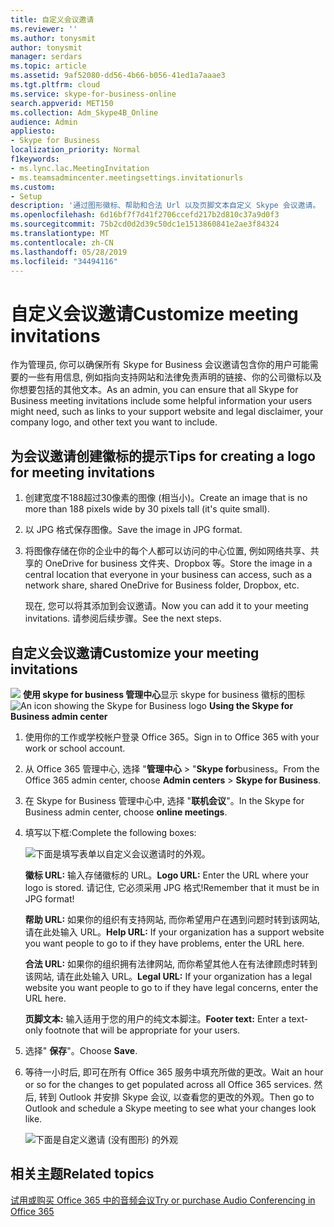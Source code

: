 ```yaml
---
title: 自定义会议邀请
ms.reviewer: ''
ms.author: tonysmit
author: tonysmit
manager: serdars
ms.topic: article
ms.assetid: 9af52080-dd56-4b66-b056-41ed1a7aaae3
ms.tgt.pltfrm: cloud
ms.service: skype-for-business-online
search.appverid: MET150
ms.collection: Adm_Skype4B_Online
audience: Admin
appliesto:
- Skype for Business
localization_priority: Normal
f1keywords:
- ms.lync.lac.MeetingInvitation
- ms.teamsadmincenter.meetingsettings.invitationurls
ms.custom:
- Setup
description: '通过图形徽标、帮助和合法 Url 以及页脚文本自定义 Skype 会议邀请。 '
ms.openlocfilehash: 6d16bf7f7d41f2706ccefd217b2d810c37a9d0f3
ms.sourcegitcommit: 75b2cd0d2d39c50dc1e1513860841e2ae3f84324
ms.translationtype: MT
ms.contentlocale: zh-CN
ms.lasthandoff: 05/28/2019
ms.locfileid: "34494116"
---
```

# <a name="customize-meeting-invitations"></a><span data-ttu-id="68bd4-103">自定义会议邀请</span><span class="sxs-lookup"><span data-stu-id="68bd4-103">Customize meeting invitations</span></span>

<span data-ttu-id="68bd4-104">作为管理员, 你可以确保所有 Skype for Business 会议邀请包含你的用户可能需要的一些有用信息, 例如指向支持网站和法律免责声明的链接、你的公司徽标以及你想要包括的其他文本。</span><span class="sxs-lookup"><span data-stu-id="68bd4-104">As an admin, you can ensure that all Skype for Business meeting invitations include some helpful information your users might need, such as links to your support website and legal disclaimer, your company logo, and other text you want to include.</span></span> 
  
## <a name="tips-for-creating-a-logo-for-meeting-invitations"></a><span data-ttu-id="68bd4-105">为会议邀请创建徽标的提示</span><span class="sxs-lookup"><span data-stu-id="68bd4-105">Tips for creating a logo for meeting invitations</span></span>
<span data-ttu-id="68bd4-106"><a name="__top"> </a></span><span class="sxs-lookup"><span data-stu-id="68bd4-106"></span></span>

1. <span data-ttu-id="68bd4-107">创建宽度不188超过30像素的图像 (相当小)。</span><span class="sxs-lookup"><span data-stu-id="68bd4-107">Create an image that is no more than 188 pixels wide by 30 pixels tall (it's quite small).</span></span>
    
2. <span data-ttu-id="68bd4-108">以 JPG 格式保存图像。</span><span class="sxs-lookup"><span data-stu-id="68bd4-108">Save the image in JPG format.</span></span>
    
3. <span data-ttu-id="68bd4-109">将图像存储在你的企业中的每个人都可以访问的中心位置, 例如网络共享、共享的 OneDrive for business 文件夹、Dropbox 等。</span><span class="sxs-lookup"><span data-stu-id="68bd4-109">Store the image in a central location that everyone in your business can access, such as a network share, shared OneDrive for Business folder, Dropbox, etc.</span></span>
    
    <span data-ttu-id="68bd4-110">现在, 您可以将其添加到会议邀请。</span><span class="sxs-lookup"><span data-stu-id="68bd4-110">Now you can add it to your meeting invitations.</span></span> <span data-ttu-id="68bd4-111">请参阅后续步骤。</span><span class="sxs-lookup"><span data-stu-id="68bd4-111">See the next steps.</span></span>
    
## <a name="customize-your-meeting-invitations"></a><span data-ttu-id="68bd4-112">自定义会议邀请</span><span class="sxs-lookup"><span data-stu-id="68bd4-112">Customize your meeting invitations</span></span>
<span data-ttu-id="68bd4-113"><a name="__top"> </a></span><span class="sxs-lookup"><span data-stu-id="68bd4-113"></span></span>

<span data-ttu-id="68bd4-114">![](../images/sfb-logo-30x30.png) **使用 skype for business 管理中心**显示 skype for business 徽标的图标</span><span class="sxs-lookup"><span data-stu-id="68bd4-114">![An icon showing the Skype for Business logo](../images/sfb-logo-30x30.png) **Using the Skype for Business admin center**</span></span>

1. <span data-ttu-id="68bd4-115">使用你的工作或学校帐户登录 Office 365。</span><span class="sxs-lookup"><span data-stu-id="68bd4-115">Sign in to Office 365 with your work or school account.</span></span>
    
2. <span data-ttu-id="68bd4-116">从 Office 365 管理中心, 选择 "**管理中心** > "**Skype for**business。</span><span class="sxs-lookup"><span data-stu-id="68bd4-116">From the Office 365 admin center, choose **Admin centers** > **Skype for Business**.</span></span>
    
3. <span data-ttu-id="68bd4-117">在 Skype for Business 管理中心中, 选择 "**联机会议**"。</span><span class="sxs-lookup"><span data-stu-id="68bd4-117">In the Skype for Business admin center, choose **online meetings**.</span></span> 
    
4. <span data-ttu-id="68bd4-118">填写以下框:</span><span class="sxs-lookup"><span data-stu-id="68bd4-118">Complete the following boxes:</span></span>
    
    ![下面是填写表单以自定义会议邀请时的外观。](../images/b0a7c3c6-0d86-41c6-b116-331143bbe398.png) 

   <span data-ttu-id="68bd4-120">**徽标 URL:** 输入存储徽标的 URL。</span><span class="sxs-lookup"><span data-stu-id="68bd4-120">**Logo URL:** Enter the URL where your logo is stored.</span></span> <span data-ttu-id="68bd4-121">请记住, 它必须采用 JPG 格式!</span><span class="sxs-lookup"><span data-stu-id="68bd4-121">Remember that it must be in JPG format!</span></span> 
 
   <span data-ttu-id="68bd4-122">**帮助 URL:** 如果你的组织有支持网站, 而你希望用户在遇到问题时转到该网站, 请在此处输入 URL。</span><span class="sxs-lookup"><span data-stu-id="68bd4-122">**Help URL:** If your organization has a support website you want people to go to if they have problems, enter the URL here.</span></span> 

   <span data-ttu-id="68bd4-123">**合法 URL:** 如果你的组织拥有法律网站, 而你希望其他人在有法律顾虑时转到该网站, 请在此处输入 URL。</span><span class="sxs-lookup"><span data-stu-id="68bd4-123">**Legal URL:** If your organization has a legal website you want people to go to if they have legal concerns, enter the URL here.</span></span>
    
   <span data-ttu-id="68bd4-124">**页脚文本:** 输入适用于您的用户的纯文本脚注。</span><span class="sxs-lookup"><span data-stu-id="68bd4-124">**Footer text:** Enter a text-only footnote that will be appropriate for your users.</span></span>  
  
   
5. <span data-ttu-id="68bd4-125">选择" **保存**"。</span><span class="sxs-lookup"><span data-stu-id="68bd4-125">Choose **Save**.</span></span>
    
6. <span data-ttu-id="68bd4-126">等待一小时后, 即可在所有 Office 365 服务中填充所做的更改。</span><span class="sxs-lookup"><span data-stu-id="68bd4-126">Wait an hour or so for the changes to get populated across all Office 365 services.</span></span> <span data-ttu-id="68bd4-127">然后, 转到 Outlook 并安排 Skype 会议, 以查看您的更改的外观。</span><span class="sxs-lookup"><span data-stu-id="68bd4-127">Then go to Outlook and schedule a Skype meeting to see what your changes look like.</span></span> 
    
    ![下面是自定义邀请 (没有图形) 的外观](../images/ebb5c03c-c23d-4da7-97f1-9b13e26a6cf8.png)
  
## <a name="related-topics"></a><span data-ttu-id="68bd4-129">相关主题</span><span class="sxs-lookup"><span data-stu-id="68bd4-129">Related topics</span></span>
<span data-ttu-id="68bd4-130"><a name="__top"> </a></span><span class="sxs-lookup"><span data-stu-id="68bd4-130"></span></span>

[<span data-ttu-id="68bd4-131">试用或购买 Office 365 中的音频会议</span><span class="sxs-lookup"><span data-stu-id="68bd4-131">Try or purchase Audio Conferencing in Office 365</span></span>](../audio-conferencing-in-office-365/try-or-purchase-audio-conferencing-in-office-365.md)

  
 
